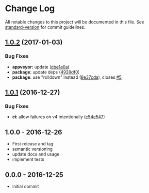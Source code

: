 # Change Log

All notable changes to this project will be documented in this file. See [standard-version](https://github.com/conventional-changelog/standard-version) for commit guidelines.

<a name="1.0.2"></a>
## [1.0.2](https://github.com/tunnckocore/start-rollup/compare/v1.0.1...v1.0.2) (2017-01-03)


### Bug Fixes

* **appveyor:** update ([dbe1e0a](https://github.com/tunnckocore/start-rollup/commit/dbe1e0a))
* **package:** update deps ([4928df0](https://github.com/tunnckocore/start-rollup/commit/4928df0))
* **package:** use "rolldown" instead ([8e37cda](https://github.com/tunnckocore/start-rollup/commit/8e37cda)), closes [#5](https://github.com/tunnckocore/start-rollup/issues/5)



<a name="1.0.1"></a>
## [1.0.1](https://github.com/tunnckocore/start-rollup/compare/v1.0.0...v1.0.1) (2016-12-27)


### Bug Fixes

* **ci:** allow failures on v4 intentionally ([c54e547](https://github.com/tunnckocore/start-rollup/commit/c54e547))





## 1.0.0 - 2016-12-26
- First release and tag
- semantic versioning
- update docs and usage
- implement tests

## 0.0.0 - 2016-12-25
- Initial commit